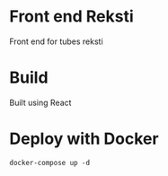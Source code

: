 # Front end Reksti
Front end for tubes reksti

# Build
Built using React

# Deploy with Docker
```shell
docker-compose up -d
```